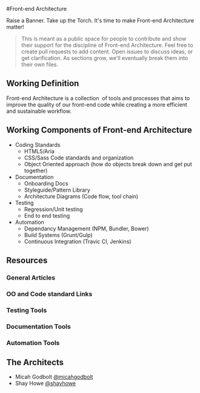 #Front-end Architecture

Raise a Banner. Take up the Torch. It's time to make Front-end Architecture matter!

> This is meant as a public space for people to contribute and show their support for the discipline of Front-end Architecture. Feel free to create pull requests to add content. Open issues to discuss ideas, or get clarification. As sections grow, we'll eventually break them into their own files. 

## Working Definition
Front-end Architecture is a collection  of tools and processes that aims to improve the quality of our front-end code while creating a more efficient and sustainable workflow.

## Working Components of Front-end Architecture
* Coding Standards
  * HTML5/Aria  
  * CSS/Sass Code standards and organization
  * Object Oriented approach (how do objects break down and get put together)
* Documentation
  * Onboarding Docs
  * Styleguide/Pattern Library
  * Architecture Diagrams (Code flow, tool chain)
* Testing
  * Regression/Unit testing
  * End to end testing
* Automation
  * Dependancy Management (NPM, Bundler, Bower)
  * Build Systems (Grunt/Gulp)
  * Continuous Integration (Travic CI, Jenkins)

## Resources
### General Articles

### OO and Code standard Links
### Testing Tools
### Documentation Tools
### Automation Tools

## The Architects
+ Micah Godbolt [@micahgodbolt](http://twitter.com/micahgodbolt)
+ Shay Howe [@shayhowe](http://twitter.com/shayhowe)

